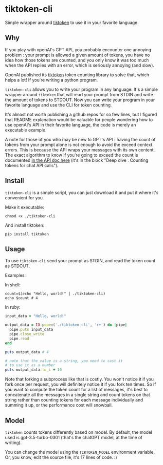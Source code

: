 # tiktoken-cli

Simple wrapper around [tiktoken](https://github.com/openai/tiktoken) to use
it in your favorite language.

## Why

If you play with openAI's GPT API, you probably encounter one annoying
problem : your prompt is allowed a given amount of tokens, you have no
idea how those tokens are counted, and you only know it was too much when
the API replies with an error, which is seriously annoying (and slow).

OpenAI published its [tiktoken](https://github.com/openai/tiktoken) token
counting library to solve that, which helps a lot! If you're writing a
python program.

`tiktoken-cli` allows you to write your program in any language. It's a
simple wrapper around `tiktoken` that will read your prompt from STDIN and
write the amount of tokens to STDOUT. Now you can write your program in
your favorite language and use the CLI for token counting.

It's almost not worth publishing a github repos for so few lines, but I
figured that README explanation would be valuable for people wondering how
to use openAI's API in their favorite language, the code is merely an
executable example.

A note for those of you who may be new to GPT's API : having the count of
tokens from your prompt alone is not enough to avoid the exceed context
errors. This is because the API wraps your messages with its own content.
The exact algorithm to know if you're going to exceed the count is
documented [in the API doc here](https://platform.openai.com/docs/guides/chat)
(it's in the block "Deep dive : Counting tokens for chat API calls").

## Install

`tiktoken-cli` is a simple script, you can just download it and put it
where it's convenient for you.

Make it executable:

```shell
chmod +x ./tiktoken-cli
```

And install tiktoken:

```shell
pip install tiktoken
```

## Usage

To use `tiktoken-cli` send your prompt as STDIN, and read the token count
as STDOUT.

Examples:

In shell:

```shell
count=$(echo "Hello, world!" | ./tiktoken-cli)
echo $count # 4
```

In ruby:

```ruby
input_data = "Hello, world!"

output_data = IO.popen('./tiktoken-cli', 'r+') do |pipe|
  pipe.puts input_data
  pipe.close_write
  pipe.read
end

puts output_data # 4

# note that the value is a string, you need to cast it
# to use it as a number
puts output_data.to_i + 10
```

Note that forking a subprocess like that is costly. You won't notice it if
you fork once per request, you will definitely notice it if you fork ten
times. So if you want to compute the token count for a list of messages,
it's best to concatenate all the messages in a single string and count
tokens on that string rather than counting tokens for each message
individually and summing it up, or the performance cost will snowball.

## Model

`tiktoken` counts tokens differently based on model. By default, the model
used is gpt-3.5-turbo-0301 (that's the chatGPT model, at the time of
writing).

You can change the model using the `TIKTOKEN_MODEL` environment variable.
Or, you know, edit the source file, it's 17 lines of code. :)
